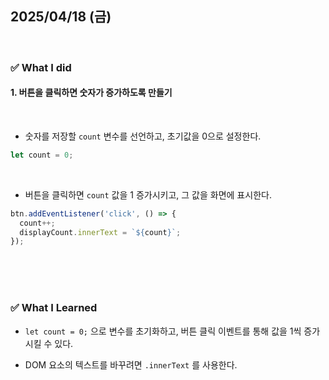 ## 2025/04/18 (금)

<br>

### ✅ What I did

#### 1. 버튼을 클릭하면 숫자가 증가하도록 만들기

<br>

- 숫자를 저장할 `count` 변수를 선언하고, 초기값을 0으로 설정한다.

```js
let count = 0;
```

<br>

- 버튼을 클릭하면 `count` 값을 1 증가시키고, 그 값을 화면에 표시한다.

```js
btn.addEventListener('click', () => {
  count++;
  displayCount.innerText = `${count}`;
});
```

<br>
<br>
<br>

### ✅ What I Learned

- `let count = 0;` 으로 변수를 초기화하고, 버튼 클릭 이벤트를 통해 값을 1씩 증가시킬 수 있다.

- DOM 요소의 텍스트를 바꾸려면 `.innerText` 를 사용한다.

<br>
